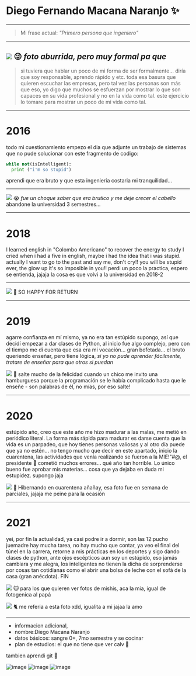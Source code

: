 # Diego Fernando Macana Naranjo ✨

---

> Mi frase actual: *"Primero persona que ingeniero"*

---
![](https://github.com/DiegoMacana/CDVS/blob/main/Imagenes/IMG_20200830_115725_804.jpg)
:stuck_out_tongue_winking_eye: *foto aburrida, pero muy formal pa que*
---
> si tuviera que hablar un poco de mi forma de ser formalmente... diría que soy responsable, aprendo rápido y etc.
> toda esa basura que quieren escuchar las empresas, pero tal vez las personas son más que eso, yo digo que muchos
> se esfuerzan por mostrar lo que son capaces en su vida profesional y no en la vida como tal. 
> este ejercicio lo tomare para mostrar un poco de mi vida como tal.

---
# 2016
 todo mi cuestionamiento empezo el dia que adjunte un trabajo de sistemas que no pude solucionar con este fragmento de codigo: 

```python
while not(isIntelligent):
  print ("i'm so stupid")
```

aprendi que era bruto y que esta ingenieria costaria mi tranquilidad... 

---

![](https://github.com/DiegoMacana/CDVS/blob/main/Imagenes/IMG-20201013-WA0018.jpeg)
:sob: *fue un choque saber que era brutico y me deje crecer el cabello*
abandone la universidad 3 semestres...

---

# 2018

I learned english in "Colombo Americano" to recover the energy to study
I cried when i had a five in english, maybe i had the idea that i was stupid.
actually I want to go to the past and say me, don't cry!! you will be stupid ever, the glow up it's so imposible in you!!
perdi un poco la practica, espero se entienda, jajaja la cosa es que volvi a la universidad en 2018-2 

---
![](https://github.com/DiegoMacana/CDVS/blob/main/Imagenes/IMG-20200806-WA0031.jpeg)
:sparkling_heart: SO HAPPY FOR RETURN

---

# 2019 

agarre confianza en mí mismo, ya no era tan estúpido supongo, así que decidí empezar a dar clases de Python, al inicio fue algo complejo,
pero con el tiempo me di cuenta que esa era mi vocación... gran bofetada... el bruto queriendo enseñar, pero tiene lógica, *si yo no pude aprender
fácilmente, tratare de enseñar para que otros si puedan* 

![](https://github.com/DiegoMacana/CDVS/blob/main/Imagenes/IMG_20200423_122857_694.jpg)
:rabbit2: salte mucho de la felicidad cuando un chico me invito una hamburguesa porque la programación se le había complicado hasta que le enseñe - son palabras de él, no mías, por eso salte!

---

# 2020

estúpido año, creo que este año me hizo madurar a las malas, me metió en periódico literal. La forma más rápida para madurar es darse cuenta que la vida es un parpadeo, que hoy tienes personas valiosas y al otro día puede que ya no estén...
no tengo mucho que decir en este apartado, inicio la cuarentena, las actividades que venía realizando se fueron a la MIE!"#@, el presidente :pig2: cometió muchos errores... qué año tan horrible. Lo único bueno fue aprobar mis materias... cosa que ya dejaba en duda mi estupidez. supongo jaja


![](https://github.com/DiegoMacana/CDVS/blob/main/Imagenes/IMG-20201105-WA0056.jpg)
:bear: Hibernando en cuarentena añañay, esa foto fue en semana de parciales, jajaja me peine para la ocasión 

---

# 2021 

yei, por fin la actualidad, ya casi podre ir a dormir, son las 12:pucho juemadre hay mucha tarea, no hay mucho que contar, ya veo el final del túnel en la carrera, retorne a mis prácticas en los deportes y sigo dando clases de python, ante ojos escépticos aun soy un estúpido, eso jamás cambiara y me alegra, los inteligentes no tienen la dicha de sorprenderse por cosas tan cotidianas como el abrir una bolsa de leche con el sofá de la casa (gran anécdota). FIN

![](https://github.com/DiegoMacana/CDVS/blob/main/Imagenes/IMG-20201129-WA0018.jpg)
:cat: para los que quieren ver fotos de mishis, aca la mia, igual de fotogenica al papá

![](https://github.com/DiegoMacana/CDVS/blob/main/Imagenes/IMG-20201129-WA0026.jpg)
🐈 me referia a esta foto xdd, igualita a mi jajaa la amo

---

- informacion adicional, 
- nombre:Diego Macana Naranjo
- datos básicos: sangre 0+, 7mo semestre y se cocinar
- plan de estudios: el que no tiene que ver calv 💙

tambien aprendi git 💙

![image](https://user-images.githubusercontent.com/59974540/130071412-98055fe2-61e7-41c1-8e25-01f1f71438c8.png)
![image](https://user-images.githubusercontent.com/59974540/130070863-d06dd5f3-b68c-4e65-b19f-8ddbe33a0bbf.png)
![image](https://user-images.githubusercontent.com/59974540/130071486-bf8af317-f65a-4dc7-b997-5a41f5439cbe.png)


